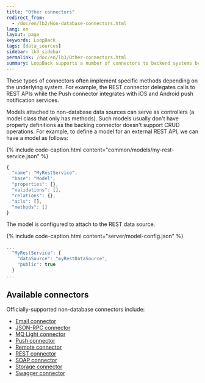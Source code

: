 ```yaml
---
title: "Other connectors"
redirect_from:
  - /doc/en/lb2/Non-database-connectors.html
lang: en
layout: page
keywords: LoopBack
tags: [data_sources]
sidebar: lb3_sidebar
permalink: /doc/en/lb3/Other-connectors.html
summary: LoopBack supports a number of connectors to backend systems beyond databases.
---
```


These types of connectors often implement specific methods depending on the underlying system.
For example, the REST connector delegates calls to REST APIs while the Push connector integrates with iOS and Android push notification services. 

Models attached to non-database data sources can serve as controllers (a model class that only has methods).
Such models usually don't have property definitions as the backing connector doesn't support CRUD operations.
For example, to define a model for an external REST API, we can have a model as follows:

{% include code-caption.html content="common/models/my-rest-service.json" %}
```javascript
{
  "name": "MyRestService",
  "base": "Model",
  "properties": {},
  "validations": [],
  "relations": {},
  "acls": [],
  "methods": []
}
```

The model is configured to attach to the REST data source.

{% include code-caption.html content="server/model-config.json" %}
```javascript
...
  "MyRestService": {
    "dataSource": "myRestDataSource",
    "public": true
  }
...
```

## Available connectors

Officially-supported non-database connectors include:

* [Email connector](Email-connector.html)
* [JSON-RPC connector](JSON-RPC-connector.html)
* [MQ Light connector](MQLight-connector.html)
* [Push connector](Push-connector.html)
* [Remote connector](Remote-connector.html)
* [REST connector](REST-connector.html)
* [SOAP connector](SOAP-connector.html)
* [Storage connector](Storage-connector.html)
* [Swagger connector](Swagger-connector.html)
